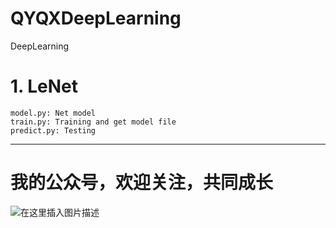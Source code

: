 # QYQXDeepLearning
DeepLearning

# 1. LeNet
    model.py: Net model
    train.py: Training and get model file
    predict.py: Testing


______
# 我的公众号，欢迎关注，共同成长
![在这里插入图片描述](https://img-blog.csdnimg.cn/f9895d8a1dd544eebdc501bf7f12e56a.png#pic_center)
